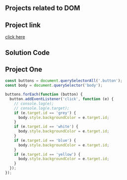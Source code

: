 ## Projects related to DOM

## Project link
[click here](https://www.youtube.com/redirect?event=video_description&redir_token=QUFFLUhqbl9aVGc1Wl80U3hCeXVLUmNRZU1YR2l2QVBwQXxBQ3Jtc0ttY0FrcGE2UDFJQWNMWEw0UXltLU95cFBVMXEtTlRsLTVJdUVFNE52eWJwRG1HcDQ5N1BfRER3UlRkaXdpX2xXMjhKS3d6MFQwczhvd3lUUVM0b0g2UlFDVDVqbkJWR2J2eE9mY2EzUE9nRGpSMHY4MA&q=https%3A%2F%2Fgithub.com%2Fhiteshchoudhary%2F&v=EGqHVjU-fas)

## Solution Code
## Project One

```javascript
const buttons = document.querySelectorAll('.button');
const body = document.querySelector('body');

buttons.forEach(function (button) {
  button.addEventListener('click', function (e) {
    // console.log(e);
    // console.log(e.target);
    if (e.target.id == 'grey') {
      body.style.backgroundColor = e.target.id;
    }
    if (e.target.id == 'white') {
      body.style.backgroundColor = e.target.id;
    }
    if (e.target.id == 'blue') {
      body.style.backgroundColor = e.target.id;
    }
    if (e.target.id == 'yellow') {
      body.style.backgroundColor = e.target.id;
    }
  });
});

```



